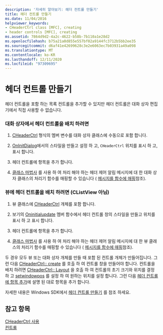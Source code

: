 ```yaml
---
description: '자세히 알아보기: 헤더 컨트롤 만들기'
title: 헤더 컨트롤 만들기
ms.date: 11/04/2016
helpviewer_keywords:
- CHeaderCtrl class [MFC], creating
- header controls [MFC], creating
ms.assetid: 7864d9d2-4a2c-4622-b58b-7b110a1e28d2
ms.openlocfilehash: b75a21a0d855e557bf02a9144fc3712b5bb2ee35
ms.sourcegitcommit: d6af41e42699628c3e2e6063ec7b03931a49a098
ms.translationtype: MT
ms.contentlocale: ko-KR
ms.lasthandoff: 12/11/2020
ms.locfileid: "97309695"
---
```

# <a name="creating-the-header-control"></a>헤더 컨트롤 만들기

헤더 컨트롤을 포함 하는 목록 컨트롤을 추가할 수 있지만 헤더 컨트롤은 대화 상자 편집기에서 직접 사용할 수 없습니다.

### <a name="to-put-a-header-control-in-a-dialog-box"></a>대화 상자에서 헤더 컨트롤을 배치 하려면

1. [CHeaderCtrl](reference/cheaderctrl-class.md) 형식의 멤버 변수를 대화 상자 클래스에 수동으로 포함 합니다.

1. [OnInitDialog](reference/cdialog-class.md#oninitdialog)에서의 스타일을 만들고 설정 하 고, `CHeaderCtrl` 위치를 표시 하 고, 표시 합니다.

1. 헤더 컨트롤에 항목을 추가 합니다.

1. [클래스 마법사](reference/mfc-class-wizard.md) 를 사용 하 여 처리 해야 하는 헤더 제어 알림 메시지에 대 한 대화 상자 클래스의 처리기 함수를 매핑할 수 있습니다 ( [메시지를 함수에 매핑](reference/mapping-messages-to-functions.md)참조).

### <a name="to-put-a-header-control-in-a-view-not-a-clistview"></a>뷰에 헤더 컨트롤을 배치 하려면 (CListView 아님)

1. 뷰 클래스에 [CHeaderCtrl](reference/cheaderctrl-class.md) 개체를 포함 합니다.

1. 보기의 [Oninitialupdate](reference/cview-class.md#oninitialupdate) 멤버 함수에서 헤더 컨트롤 창의 스타일을 만들고 위치를 표시 하 고 표시 합니다.

1. 헤더 컨트롤에 항목을 추가 합니다.

1. [클래스 마법사](reference/mfc-class-wizard.md) 를 사용 하 여 처리 해야 하는 헤더 제어 알림 메시지에 대 한 뷰 클래스의 처리기 함수를 매핑할 수 있습니다 ( [메시지를 함수에 매핑](reference/mapping-messages-to-functions.md)참조).

두 경우 모두 뷰 또는 대화 상자 개체를 만들 때 포함 된 컨트롤 개체가 만들어집니다. 그런 다음 [CHeaderCtrl:: create](reference/cheaderctrl-class.md#create) 를 호출 하 여 컨트롤 창을 만들어야 합니다. 컨트롤을 배치 하려면 [CHeaderCtrl:: Layout](reference/cheaderctrl-class.md#layout) 을 호출 하 여 컨트롤의 초기 크기와 위치를 결정 하 고 [setwindowpos](reference/cwnd-class.md#setwindowpos) 를 설정 하 여 원하는 위치를 설정 합니다. 그런 다음 [헤더 컨트롤에 항목 추가](adding-items-to-the-header-control.md)에 설명 된 대로 항목을 추가 합니다.

자세한 내용은 Windows SDK에서 [헤더 컨트롤 만들기](/windows/win32/Controls/header-controls) 를 참조 하세요.

## <a name="see-also"></a>참고 항목

[CHeaderCtrl 사용](using-cheaderctrl.md)<br/>
[컨트롤](controls-mfc.md)
